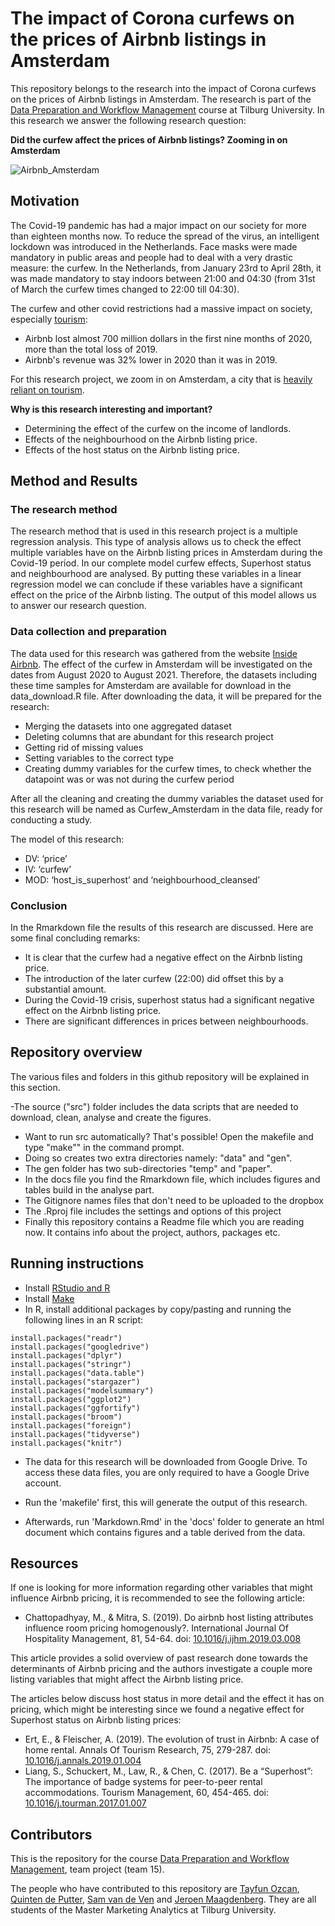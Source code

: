 # The impact of Corona curfews on the prices of Airbnb listings in Amsterdam

This repository belongs to the research into the impact of Corona curfews on the prices of Airbnb listings in Amsterdam. The research is part of the [Data Preparation and Workflow Management](https://dprep.hannesdatta.com) course at Tilburg University. In this research we answer the following research question:

**Did the curfew affect the prices of Airbnb listings? Zooming in on Amsterdam**

![Airbnb_Amsterdam](https://assets.deondernemer.nl/de-ondernemer/images/news_items/_960x532_crop_center-center_80_none/airbnb_amsterdam_anp.jpg?mtime=20190822123354&focal=none&tmtime=20210505210855)

## Motivation

The Covid-19 pandemic has had a major impact on our society for more than eighteen months now. To reduce the spread of the virus, an intelligent lockdown was introduced in the Netherlands. Face masks were made mandatory in public areas and people had to deal with a very drastic measure: the curfew. In the Netherlands, from January 23rd to April 28th, it was made mandatory to stay indoors between 21:00 and 04:30 (from 31st of March the curfew times changed to 22:00 till 04:30). 

The curfew and other covid restrictions had a massive impact on society, especially [tourism](https://fortune.com/2020/11/16/airbnb-ipo-initial-public-offering-coronavirus-impact/):
- Airbnb lost almost 700 million dollars in the first nine months of 2020, more than the total loss of 2019.
- Airbnb's revenue was 32% lower in 2020 than it was in 2019. 

For this research project, we zoom in on Amsterdam, a city that is [heavily reliant on tourism](https://www.cbs.nl/nl-nl/longread/aanvullende-statistische-diensten/2021/toerismerekeningen-gemeente-amsterdam-2017-2019-?onepage=true).

**Why is this research interesting and important?**
- Determining the effect of the curfew on the income of landlords.
- Effects of the neighbourhood on the Airbnb listing price.
- Effects of the host status on the Airbnb listing price.

## Method and Results
### The research method
The research method that is used in this research project is a multiple regression analysis. This type of analysis allows us to check the effect multiple variables have on the Airbnb listing prices in Amsterdam during the Covid-19 period. In our complete model curfew effects, Superhost status and neighbourhood are analysed. By putting these variables in a linear regression model we can conclude if these variables have a significant effect on the  price of the Airbnb listing. The output of this model allows us to answer our research question.  

### Data collection and preparation
The data used for this research was gathered from the website [Inside Airbnb](http://insideairbnb.com/get-the-data.html). The effect of the curfew in Amsterdam will be investigated on the dates from August  2020 to August 2021. Therefore, the datasets including these time samples for Amsterdam are available for download in the data_download.R file. After downloading the data, it will be prepared for the research:
- Merging the datasets into one aggregated dataset
- Deleting columns that are abundant for this research project
- Getting rid of missing values
- Setting variables to the correct type
- Creating dummy variables for the curfew times, to check whether the datapoint was or was not during the curfew period

After all the cleaning and creating the dummy variables the dataset used for this research will be named as Curfew_Amsterdam in the data file, ready for conducting a study.

The model of this research:
- DV: ‘price’
- IV: ‘curfew’
- MOD: ‘host_is_superhost’ and ‘neighbourhood_cleansed’

### Conclusion
In the Rmarkdown file the results of this research are discussed. Here are some final concluding remarks:
- It is clear that the curfew had a negative effect on the Airbnb listing price.
- The introduction of the later curfew (22:00) did offset this by a substantial amount.
- During the Covid-19 crisis, superhost status had a significant negative effect on the Airbnb listing price.
- There are significant differences in prices between neighbourhoods.


## Repository overview

The various files and folders in this github repository will be explained in this section.

-The source ("src") folder includes the data scripts that are needed to download, clean, analyse and create the figures.
- Want to run src automatically? That's possible! Open the makefile and type "make"" in the command prompt.
- Doing so creates two extra directories namely: "data" and "gen".
- The gen folder has two sub-directories "temp" and "paper". 
- In the docs file you find the Rmarkdown file, which includes figures and tables build in the analyse part.
- The Gitignore names files that don't need to be uploaded to the dropbox
- The .Rproj file includes the settings and options of this project
- Finally this repository contains a Readme file which you are reading now. It contains info about the project, authors, packages etc.

## Running instructions

- Install [RStudio and R](https://tilburgsciencehub.com/get/r)
- Install [Make](https://tilburgsciencehub.com/building-blocks/configure-your-computer/automation-and-workflows/make/)
- In R, install additional packages by copy/pasting and running the following lines in an R script:

```
install.packages("readr")
install.packages("googledrive")
install.packages("dplyr")
install.packages("stringr")
install.packages("data.table")
install.packages("stargazer")
install.packages("modelsummary")
install.packages("ggplot2")
install.packages("ggfortify")
install.packages("broom")
install.packages("foreign")
install.packages("tidyverse")
install.packages("knitr")
```
- The data for this research will be downloaded from Google Drive. To access these data files, you are only required to have a Google Drive account.

- Run the 'makefile' first, this will generate the output of this research. 
- Afterwards, run 'Markdown.Rmd' in the 'docs' folder to generate an html document which contains figures and a table derived from the data. 

## Resources
If one is looking for more information regarding other variables that might influence Airbnb pricing, it is recommended to see the following article:
- Chattopadhyay, M., & Mitra, S. (2019). Do airbnb host listing attributes influence room pricing homogenously?. International Journal Of Hospitality Management, 81, 54-64. doi: [10.1016/j.ijhm.2019.03.008](https://www-sciencedirect-com.tilburguniversity.idm.oclc.org/science/article/pii/S0278431918308491)

This article provides a solid overview of past research done towards the determinants of Airbnb pricing and the authors investigate a couple more listing variables that might affect the Airbnb listing price. 

The articles below discuss host status in more detail and the effect it has on pricing, which might be interesting since we found a negative effect for Superhost status on Airbnb listing prices:

- Ert, E., & Fleischer, A. (2019). The evolution of trust in Airbnb: A case of home rental. Annals Of Tourism Research, 75, 279-287. doi: [10.1016/j.annals.2019.01.004](https://tilburguniversity.idm.oclc.org/login?url=https://www.sciencedirect.com/science/article/abs/pii/S0160738319300040)
- Liang, S., Schuckert, M., Law, R., & Chen, C. (2017). Be a “Superhost”: The importance of badge systems for peer-to-peer rental accommodations. Tourism Management, 60, 454-465. doi: [10.1016/j.tourman.2017.01.007](https://tilburguniversity.idm.oclc.org/login?url=https://www.sciencedirect.com/science/article/abs/pii/S0261517717300079)


## Contributors 

This is the repository for the course [Data Preparation and Workflow Management](https://dprep.hannesdatta.com), team project (team 15).

The people who have contributed to this repository are [Tayfun Ozcan](https://github.com/tayfunozcan), [Quinten de Putter](https://github.com/QuintendePutter), [Sam van de Ven](https://github.com/SamvdVen) and [Jeroen Maagdenberg](https://github.com/jeroenmaagdenberg). They are all students of the Master Marketing Analytics at Tilburg University.
